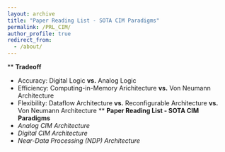 ```yaml
---
layout: archive
title: "Paper Reading List - SOTA CIM Paradigms"
permalink: /PRL_CIM/
author_profile: true
redirect_from:
  - /about/
---
```


** **Tradeoff**
  - Accuracy: Digital Logic **vs.** Analog Logic
  - Efficiency: Computing-in-Memory Arichitecture **vs.** Von Neumann Architecture
  - Flexibility: Dataflow Architecture **vs.** Reconfigurable Architecture **vs.** Von Neumann Architecture
** **Paper Reading List - SOTA CIM Paradigms**
  - *Analog CIM Architecture*
  - *Digital CIM Architecture*
  - *Near-Data Processing (NDP) Architecture*
